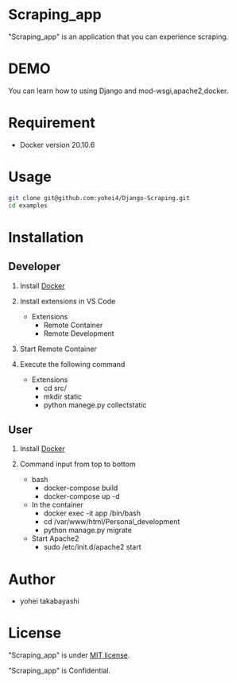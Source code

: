 # Scraping_app

"Scraping_app" is an application that you can experience scraping.
 
# DEMO
 
You can learn how to using Django and mod-wsgi,apache2,docker.
 
# Requirement
 
* Docker version 20.10.6
 
# Usage
 
```bash
git clone git@github.com:yohei4/Django-Scraping.git
cd examples
```

# Installation
 
## Developer 
1. Install [Docker](https://www.docker.com/products/docker-desktop)

2. Install extensions in VS Code
    - Extensions
        - Remote Container
        - Remote Development

3. Start Remote Container

4. Execute the following command
    - Extensions
        - cd src/
        - mkdir static
        - python manege.py collectstatic

## User
1. Install [Docker](https://www.docker.com/products/docker-desktop)

2. Command input from top to bottom
    - bash
        - docker-compose build
        - docker-compose up -d
    - In the container
        - docker exec -it app /bin/bash 
        - cd /var/www/html/Personal_development
        - python manage.py migrate
    - Start Apache2
        - sudo /etc/init.d/apache2 start
 
# Author
 
* yohei takabayashi
 
# License
 
"Scraping_app" is under [MIT license](https://en.wikipedia.org/wiki/MIT_License).
 
"Scraping_app" is Confidential.

